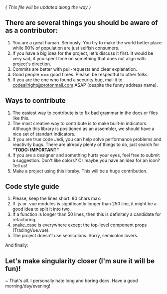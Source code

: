 *{ This file will be updated along the way }*

## There are several things you should be aware of as a contributor:

1. You are a great human. Seriously. You try to make the world better place while 90% of population are just selfish consumers.
2. If you have a big idea for the project, let's discuss it first. It would be very sad, if you spent time on something that does not align with project's direction.
3. Commits are better with pull-requests and clear explanation.
4. Good people === good times. Please, be respectful to other folks.
5. If you are the one who found a security bug, mail it to codeallright@protonmail.com ASAP (despite the funny address name).

## Ways to contribute

1. The easiest way to contribute is to fix bad grammar in the docs or files like this.
2. The most creative way to contribute is to make built-in indicators. Although this library is positioned as an assembler, we should have a nice set of standart indicators.
3. If you are true code Jedi, you can help solve performance problems and reactivity bugs. There are already plenty of things to do, just search for **"TODO: IMPORTANT"**
4. If you are a designer and something hurts your eyes, feel free to submit a suggestion. Don't like colors? Or maybe you have an idea for an icon? Tell us!
5. Make a project using this libraby. This will be a huge contribution.

## Code style guide

1. Please, keep the lines short. 80 chars max.
2. If .js or .vue modules is significantly longer than 250 line, it might be a good idea to split it into two.
3. If a function is longer than 50 lines, then this is definitely a candidate for refactoring.
4. snake_case is everywhere except the top-level component props (TradingVue.vue).
5. The project doesn't use semicolons. Sorry, semicolon lovers.

And finally:

## Let's make singularity closer (I'm sure it will be fun)!

~
That's all. I personally hate long and boring docs. Have a good morning/day/evening!
